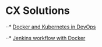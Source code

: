# CX Solutions

⋅⋅* [Docker and Kubernetes in DevOps](CX/Docker_&_Kubernetes_in_DevOps.pdf)

⋅⋅* [Jenkins workflow with Docker](CX/Jenkins_workflow_with_Docker.pdf)